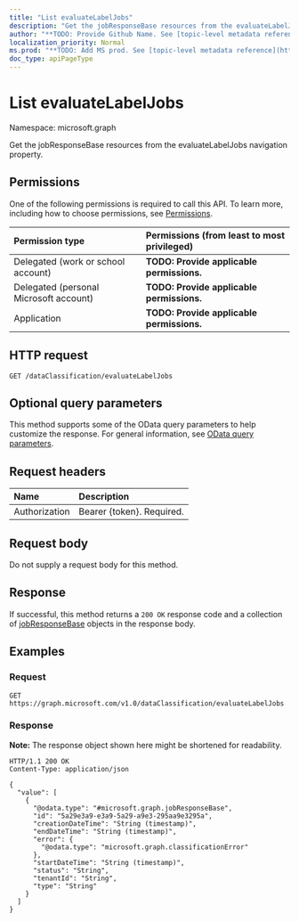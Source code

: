 ```yaml
---
title: "List evaluateLabelJobs"
description: "Get the jobResponseBase resources from the evaluateLabelJobs navigation property."
author: "**TODO: Provide Github Name. See [topic-level metadata reference](https://msgo.azurewebsites.net/add/document/guidelines/metadata.html#topic-level-metadata)**"
localization_priority: Normal
ms.prod: "**TODO: Add MS prod. See [topic-level metadata reference](https://msgo.azurewebsites.net/add/document/guidelines/metadata.html#topic-level-metadata)**"
doc_type: apiPageType
---
```


# List evaluateLabelJobs
Namespace: microsoft.graph



Get the jobResponseBase resources from the evaluateLabelJobs navigation property.

## Permissions
One of the following permissions is required to call this API. To learn more, including how to choose permissions, see [Permissions](/graph/permissions-reference).

|Permission type|Permissions (from least to most privileged)|
|:---|:---|
|Delegated (work or school account)|**TODO: Provide applicable permissions.**|
|Delegated (personal Microsoft account)|**TODO: Provide applicable permissions.**|
|Application|**TODO: Provide applicable permissions.**|

## HTTP request

<!-- {
  "blockType": "ignored"
}
-->
``` http
GET /dataClassification/evaluateLabelJobs
```

## Optional query parameters
This method supports some of the OData query parameters to help customize the response. For general information, see [OData query parameters](/graph/query-parameters).

## Request headers
|Name|Description|
|:---|:---|
|Authorization|Bearer {token}. Required.|

## Request body
Do not supply a request body for this method.

## Response

If successful, this method returns a `200 OK` response code and a collection of [jobResponseBase](../resources/jobresponsebase.md) objects in the response body.

## Examples

### Request
<!-- {
  "blockType": "request",
  "name": "list_jobresponsebase"
}
-->
``` http
GET https://graph.microsoft.com/v1.0/dataClassification/evaluateLabelJobs
```


### Response
**Note:** The response object shown here might be shortened for readability.
<!-- {
  "blockType": "response",
  "truncated": true,
  "@odata.type": "Collection(microsoft.graph.jobResponseBase)"
}
-->
``` http
HTTP/1.1 200 OK
Content-Type: application/json

{
  "value": [
    {
      "@odata.type": "#microsoft.graph.jobResponseBase",
      "id": "5a29e3a9-e3a9-5a29-a9e3-295aa9e3295a",
      "creationDateTime": "String (timestamp)",
      "endDateTime": "String (timestamp)",
      "error": {
        "@odata.type": "microsoft.graph.classificationError"
      },
      "startDateTime": "String (timestamp)",
      "status": "String",
      "tenantId": "String",
      "type": "String"
    }
  ]
}
```


